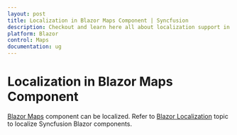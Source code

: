 ```yaml
---
layout: post
title: Localization in Blazor Maps Component | Syncfusion
description: Checkout and learn here all about localization support in Syncfusion Blazor Maps component, it's elements and more.
platform: Blazor
control: Maps
documentation: ug
---
```


# Localization in Blazor Maps Component

[Blazor Maps](https://www.syncfusion.com/blazor-components/blazor-map) component can be localized. Refer to [Blazor Localization](https://blazor.syncfusion.com/documentation/common/localization) topic to localize Syncfusion Blazor components.
